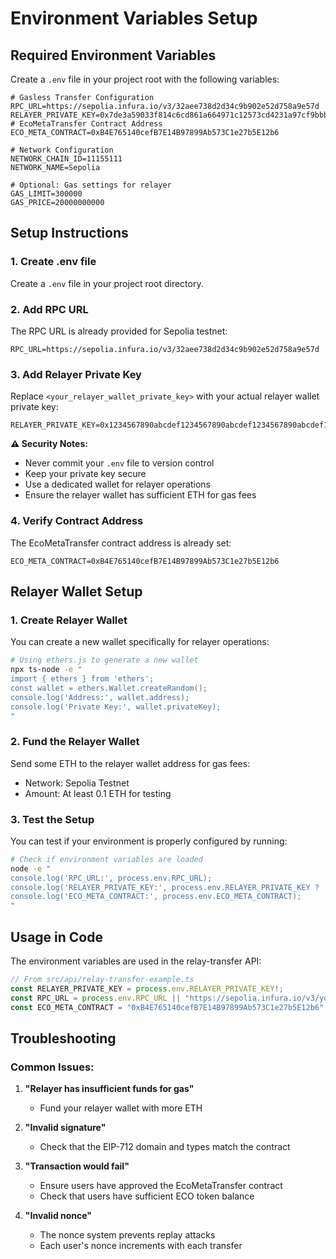 # Environment Variables Setup

## Required Environment Variables

Create a `.env` file in your project root with the following variables:

```env
# Gasless Transfer Configuration
RPC_URL=https://sepolia.infura.io/v3/32aee738d2d34c9b902e52d758a9e57d
RELAYER_PRIVATE_KEY=0x7de3a59033f814c6cd861a664971c12573cd4231a97cf9bbbfe0d4c15dc92938
# EcoMetaTransfer Contract Address
ECO_META_CONTRACT=0xB4E765140cefB7E14B97899Ab573C1e27b5E12b6

# Network Configuration
NETWORK_CHAIN_ID=11155111
NETWORK_NAME=Sepolia

# Optional: Gas settings for relayer
GAS_LIMIT=300000
GAS_PRICE=20000000000
```

## Setup Instructions

### 1. Create .env file
Create a `.env` file in your project root directory.

### 2. Add RPC URL
The RPC URL is already provided for Sepolia testnet:
```
RPC_URL=https://sepolia.infura.io/v3/32aee738d2d34c9b902e52d758a9e57d
```

### 3. Add Relayer Private Key
Replace `<your_relayer_wallet_private_key>` with your actual relayer wallet private key:

```env
RELAYER_PRIVATE_KEY=0x1234567890abcdef1234567890abcdef1234567890abcdef1234567890abcdef
```

**⚠️ Security Notes:**
- Never commit your `.env` file to version control
- Keep your private key secure
- Use a dedicated wallet for relayer operations
- Ensure the relayer wallet has sufficient ETH for gas fees

### 4. Verify Contract Address
The EcoMetaTransfer contract address is already set:
```
ECO_META_CONTRACT=0xB4E765140cefB7E14B97899Ab573C1e27b5E12b6
```

## Relayer Wallet Setup

### 1. Create Relayer Wallet
You can create a new wallet specifically for relayer operations:

```bash
# Using ethers.js to generate a new wallet
npx ts-node -e "
import { ethers } from 'ethers';
const wallet = ethers.Wallet.createRandom();
console.log('Address:', wallet.address);
console.log('Private Key:', wallet.privateKey);
"
```

### 2. Fund the Relayer Wallet
Send some ETH to the relayer wallet address for gas fees:
- Network: Sepolia Testnet
- Amount: At least 0.1 ETH for testing

### 3. Test the Setup
You can test if your environment is properly configured by running:

```bash
# Check if environment variables are loaded
node -e "
console.log('RPC_URL:', process.env.RPC_URL);
console.log('RELAYER_PRIVATE_KEY:', process.env.RELAYER_PRIVATE_KEY ? 'Set' : 'Not set');
console.log('ECO_META_CONTRACT:', process.env.ECO_META_CONTRACT);
"
```

## Usage in Code

The environment variables are used in the relay-transfer API:

```typescript
// From src/api/relay-transfer-example.ts
const RELAYER_PRIVATE_KEY = process.env.RELAYER_PRIVATE_KEY!;
const RPC_URL = process.env.RPC_URL || "https://sepolia.infura.io/v3/your-project-id";
const ECO_META_CONTRACT = "0xB4E765140cefB7E14B97899Ab573C1e27b5E12b6";
```

## Troubleshooting

### Common Issues:

1. **"Relayer has insufficient funds for gas"**
   - Fund your relayer wallet with more ETH

2. **"Invalid signature"**
   - Check that the EIP-712 domain and types match the contract

3. **"Transaction would fail"**
   - Ensure users have approved the EcoMetaTransfer contract
   - Check that users have sufficient ECO token balance

4. **"Invalid nonce"**
   - The nonce system prevents replay attacks
   - Each user's nonce increments with each transfer 